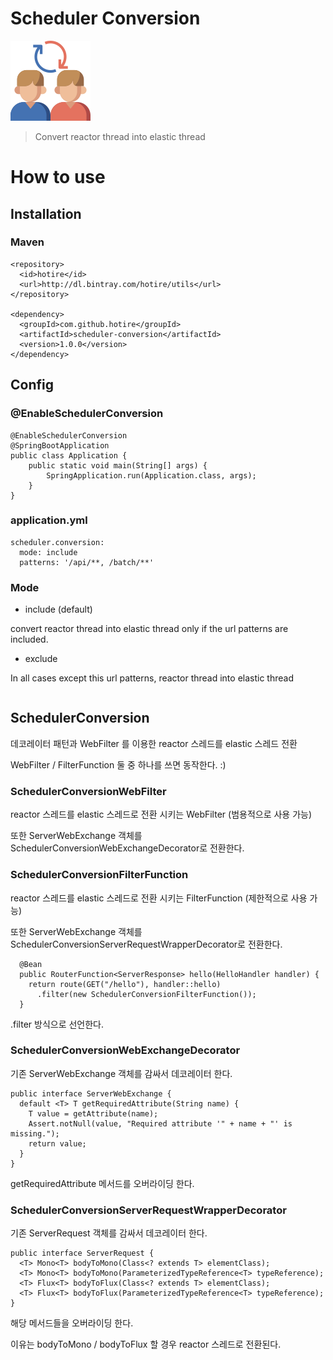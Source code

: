 # Scheduler Conversion

![conversion](/doc/img/conversion_128.png)

> Convert reactor thread into elastic thread

# How to use 

## Installation

### Maven

```
<repository>
  <id>hotire</id>
  <url>http://dl.bintray.com/hotire/utils</url>
</repository>

<dependency>
  <groupId>com.github.hotire</groupId>
  <artifactId>scheduler-conversion</artifactId>
  <version>1.0.0</version>
</dependency>
```

## Config

### @EnableSchedulerConversion

```
@EnableSchedulerConversion
@SpringBootApplication
public class Application {
    public static void main(String[] args) {
        SpringApplication.run(Application.class, args);
    }
}

```

### application.yml

```
scheduler.conversion:
  mode: include
  patterns: '/api/**, /batch/**'
```

### Mode

- include (default)

convert reactor thread into elastic thread only if the url patterns are included.

- exclude

In all cases except this url patterns, reactor thread into elastic thread


```
```

## SchedulerConversion

데코레이터 패턴과 WebFilter 를 이용한 reactor 스레드를 elastic 스레드 전환 

WebFilter / FilterFunction 둘 중 하나를 쓰면 동작한다. :)


### SchedulerConversionWebFilter

reactor 스레드를 elastic 스레드로 전환 시키는 WebFilter (범용적으로 사용 가능)

또한 ServerWebExchange 객체를 SchedulerConversionWebExchangeDecorator로 전환한다.

### SchedulerConversionFilterFunction

reactor 스레드를 elastic 스레드로 전환 시키는 FilterFunction (제한적으로 사용 가능)

또한 ServerWebExchange 객체를 SchedulerConversionServerRequestWrapperDecorator로 전환한다.

~~~
  @Bean
  public RouterFunction<ServerResponse> hello(HelloHandler handler) {
    return route(GET("/hello"), handler::hello)
      .filter(new SchedulerConversionFilterFunction());
  }
~~~

.filter 방식으로 선언한다.

### SchedulerConversionWebExchangeDecorator

기존 ServerWebExchange 객체를 감싸서 데코레이터 한다.

```
public interface ServerWebExchange {
  default <T> T getRequiredAttribute(String name) {
    T value = getAttribute(name);
    Assert.notNull(value, "Required attribute '" + name + "' is missing.");
    return value;
  }
}
```
getRequiredAttribute 메서드를 오버라이딩 한다.


### SchedulerConversionServerRequestWrapperDecorator

기존 ServerRequest 객체를 감싸서 데코레이터 한다.

```
public interface ServerRequest {
  <T> Mono<T> bodyToMono(Class<? extends T> elementClass);
  <T> Mono<T> bodyToMono(ParameterizedTypeReference<T> typeReference);
  <T> Flux<T> bodyToFlux(Class<? extends T> elementClass);
  <T> Flux<T> bodyToFlux(ParameterizedTypeReference<T> typeReference);
}

```

해당 메서드들을 오버라이딩 한다.

이유는 bodyToMono / bodyToFlux 할 경우 reactor 스레드로 전환된다.


